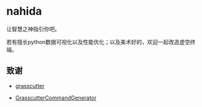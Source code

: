 # nahida

让智慧之神指引你吧。

若有擅长python数据可视化以及性能优化；以及美术好的，欢迎一起改造虚空终端。

## 致谢

* [grasscutter](https://github.com/Grasscutters/Grasscutter)

* [GrasscutterCommandGenerator](https://github.com/jie65535/GrasscutterCommandGenerator)
